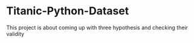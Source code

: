 # Titanic-Python-Dataset
 This project is about coming up with  three hypothesis and checking their validity 

